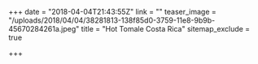 +++
date = "2018-04-04T21:43:55Z"
link = ""
teaser_image = "/uploads/2018/04/04/38281813-138f85d0-3759-11e8-9b9b-45670284261a.jpeg"
title = "Hot Tomale Costa Rica"
sitemap_exclude = true

+++
